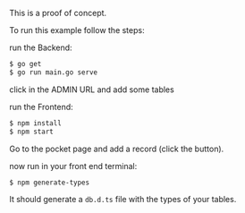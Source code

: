 This is a proof of concept.

To run this example follow the steps:

run the Backend:

```bash
$ go get
$ go run main.go serve
```
click in the ADMIN URL and add some tables

run the Frontend:

```bash
$ npm install
$ npm start
```
Go to the pocket page and add a record (click the button).

now run in your front end terminal:

```bash
$ npm generate-types
```

It should generate a `db.d.ts` file with the types of your tables.
